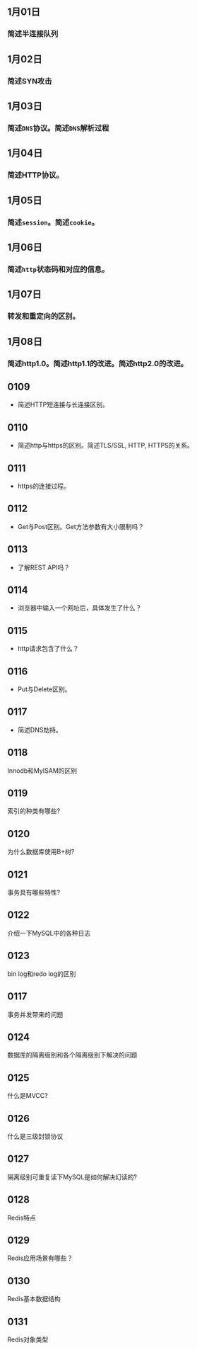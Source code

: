 ## 1月01日

### 简述半连接队列

## 1月02日

### 简述SYN攻击

## 1月03日

### 简述`DNS`协议。简述`DNS`解析过程

## 1月04日

### 简述HTTP协议。

## 1月05日

### 简述`session`。简述`cookie`。

## 1月06日

### 简述`http`状态码和对应的信息。

## 1月07日

### 转发和重定向的区别。

## 1月08日

### 简述http1.0。简述http1.1的改进。简述http2.0的改进。

## 0109

- 简述HTTP短连接与长连接区别。

## 0110

- 简述http与https的区别。简述TLS/SSL, HTTP, HTTPS的关系。

## 0111

- https的连接过程。

## 0112

- Get与Post区别。Get方法参数有大小限制吗？

## 0113

- 了解REST API吗？

## 0114

- 浏览器中输入一个网址后，具体发生了什么？

## 0115

- http请求包含了什么？

## 0116

- Put与Delete区别。

## 0117

- 简述DNS劫持。

## 0118

Innodb和MyISAM的区别

## 0119

索引的种类有哪些?

## 0120

为什么数据库使用B+树?

## 0121

事务具有哪些特性?

## 0122

介绍一下MySQL中的各种日志

## 0123

bin log和redo log的区别

## 0117

事务并发带来的问题

## 0124

数据库的隔离级别和各个隔离级别下解决的问题

## 0125

什么是MVCC?

## 0126

什么是三级封锁协议

## 0127

隔离级别可重复读下MySQL是如何解决幻读的?

## 0128

Redis特点

## 0129

Redis应用场景有哪些？

## 0130

Redis基本数据结构

## 0131

Redis对象类型